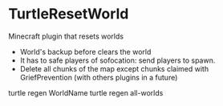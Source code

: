# TurtleResetWorld
Minecraft plugin that resets worlds

- World's backup before clears the world
- It has to safe players of sofocation: send players to spawn.
- Delete all chunks of the map except chunks claimed with GriefPrevention (with others plugins in a future)

turtle regen WorldName
turtle regen all-worlds